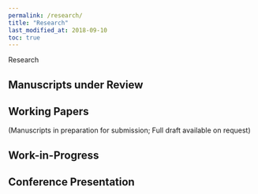 ```yaml
---
permalink: /research/
title: "Research"
last_modified_at: 2018-09-10
toc: true
---
```


Research


## Manuscripts under Review

## Working Papers 
(Manuscripts in preparation for submission; Full draft available on request)

## Work-in-Progress


## Conference Presentation
